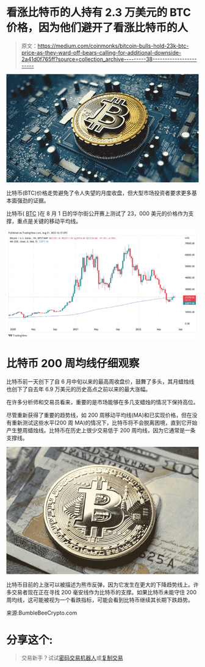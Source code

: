 # 看涨比特币的人持有 2.3 万美元的 BTC 价格，因为他们避开了看涨比特币的人

> 原文：<https://medium.com/coinmonks/bitcoin-bulls-hold-23k-btc-price-as-they-ward-off-bears-calling-for-additional-downside-2a41d0f765ff?source=collection_archive---------38----------------------->

![](img/b3c78ede6cd0cd46d7def8f01371ccc5.png)

比特币(BTC)价格走势避免了令人失望的月度收盘，但大型市场投资者要求更多基本面强劲的证据。

比特币( [BTC](https://bumblebeecrypto.com/crypto-prices/) )在 8 月 1 日的华尔街公开赛上测试了 23，000 美元的价格作为支撑，重点是关键的移动平均线。

![](img/e2ce0eb579ecd7bb5dea6f4926faf706.png)

# 比特币 200 周均线仔细观察

比特币前一天创下了自 6 月中旬以来的最高周收盘价，鼓舞了多头，其月蜡烛线也创下了自去年 6.9 万美元的历史高点之前以来的最大涨幅。

在许多分析师和交易员看来，重要的是市场能够在多几支蜡烛的情况下保持高位。

尽管重新获得了重要的趋势线，如 200 周移动平均线(MA)和已实现价格，但在没有重新测试这些水平(200 周 MA)的情况下，比特币将不会脱离困境，直到它开始产生整周蜡烛线。比特币在历史上很少交易低于 200 周均线，因为它通常是一条支撑线。

![](img/555270da95bf6d6eb65466c166c9cdc7.png)

比特币目前的上涨可以被描述为熊市反弹，因为它发生在更大的下降趋势线上。许多交易者现在正在寻找 200 毫安线作为比特币的支撑。如果比特币未能守住 200 周均线，这可能被视为一个看跌指标，可能会看到比特币继续其长期下跌趋势。

来源:BumbleBeeCrypto.com

# 分享这个:

> 交易新手？试试[密码交易机器人](/coinmonks/crypto-trading-bot-c2ffce8acb2a)或[复制交易](/coinmonks/top-10-crypto-copy-trading-platforms-for-beginners-d0c37c7d698c)